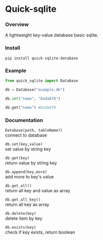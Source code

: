 # Quick-sqlite
### Overview
A lightweight key-value database basic sqlite.
### Install
```
pip install quick-sqlite-database
```
### Example
```py
from quick_sqlite import Database

db = Database("example.db")

db.set("name", "Dada878")

db.get("name") #Dada878
```
### Documentation
```Database(path, tableName?)```\
connect to database

```db.set(key,value)```\
set value by string key

```db.get(key)```\
return value by string key

```db.append(key,more)```\
add more to key's value

```db.get_all()```\
return all key and value as array

```db.get_all_key()```\
return all key as array

```db.delete(key)```\
delete item by key

```db.exists(key)```\
check if key exists, return boolean